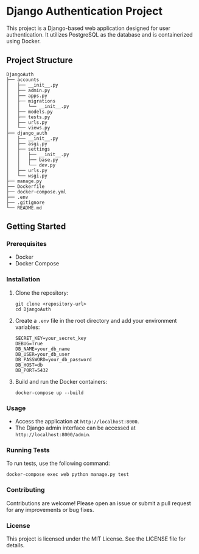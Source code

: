 # Django Authentication Project

This project is a Django-based web application designed for user authentication. It utilizes PostgreSQL as the database and is containerized using Docker.

## Project Structure

```
DjangoAuth
├── accounts
│   ├── __init__.py
│   ├── admin.py
│   ├── apps.py
│   ├── migrations
│   │   └── __init__.py
│   ├── models.py
│   ├── tests.py
│   ├── urls.py
│   └── views.py
├── django_auth
│   ├── __init__.py
│   ├── asgi.py
│   ├── settings
│   │   ├── __init__.py
│   │   ├── base.py
│   │   └── dev.py
│   ├── urls.py
│   └── wsgi.py
├── manage.py
├── Dockerfile
├── docker-compose.yml
├── .env
├── .gitignore
└── README.md
```

## Getting Started

### Prerequisites

- Docker
- Docker Compose

### Installation

1. Clone the repository:
   ```
   git clone <repository-url>
   cd DjangoAuth
   ```

2. Create a `.env` file in the root directory and add your environment variables:
   ```
   SECRET_KEY=your_secret_key
   DEBUG=True
   DB_NAME=your_db_name
   DB_USER=your_db_user
   DB_PASSWORD=your_db_password
   DB_HOST=db
   DB_PORT=5432
   ```

3. Build and run the Docker containers:
   ```
   docker-compose up --build
   ```

### Usage

- Access the application at `http://localhost:8000`.
- The Django admin interface can be accessed at `http://localhost:8000/admin`.

### Running Tests

To run tests, use the following command:
```
docker-compose exec web python manage.py test
```

### Contributing

Contributions are welcome! Please open an issue or submit a pull request for any improvements or bug fixes.

### License

This project is licensed under the MIT License. See the LICENSE file for details.